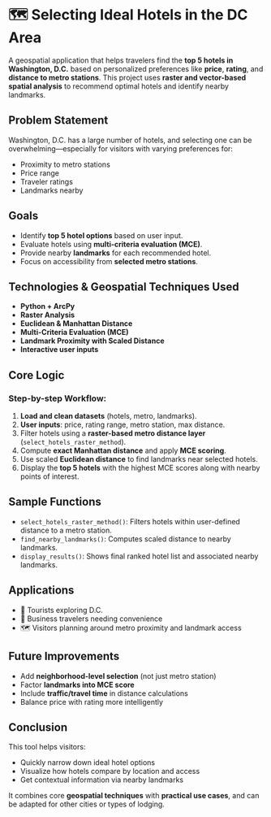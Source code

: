 # 🗺️ Selecting Ideal Hotels in the DC Area

A geospatial application that helps travelers find the **top 5 hotels in Washington, D.C.** based on personalized preferences like **price**, **rating**, and **distance to metro stations**. This project uses **raster and vector-based spatial analysis** to recommend optimal hotels and identify nearby landmarks.

## Problem Statement

Washington, D.C. has a large number of hotels, and selecting one can be overwhelming—especially for visitors with varying preferences for:

- Proximity to metro stations
- Price range
- Traveler ratings
- Landmarks nearby

## Goals

- Identify **top 5 hotel options** based on user input.
- Evaluate hotels using **multi-criteria evaluation (MCE)**.
- Provide nearby **landmarks** for each recommended hotel.
- Focus on accessibility from **selected metro stations**.

## Technologies & Geospatial Techniques Used

- **Python + ArcPy**
- **Raster Analysis**
- **Euclidean & Manhattan Distance**
- **Multi-Criteria Evaluation (MCE)**
- **Landmark Proximity with Scaled Distance**
- **Interactive user inputs**

## Core Logic

### Step-by-step Workflow:

1. **Load and clean datasets** (hotels, metro, landmarks).
2. **User inputs**: price, rating range, metro station, max distance.
3. Filter hotels using a **raster-based metro distance layer** (`select_hotels_raster_method`).
4. Compute **exact Manhattan distance** and apply **MCE scoring**.
5. Use scaled **Euclidean distance** to find landmarks near selected hotels.
6. Display the **top 5 hotels** with the highest MCE scores along with nearby points of interest.

## Sample Functions

- `select_hotels_raster_method()`: Filters hotels within user-defined distance to a metro station.
- `find_nearby_landmarks()`: Computes scaled distance to nearby landmarks.
- `display_results()`: Shows final ranked hotel list and associated nearby landmarks.

## Applications

- 🧳 Tourists exploring D.C.
- 💼 Business travelers needing convenience
- 🗺️ Visitors planning around metro proximity and landmark access

## Future Improvements

- Add **neighborhood-level selection** (not just metro station)
- Factor **landmarks into MCE score**
- Include **traffic/travel time** in distance calculations
- Balance price with rating more intelligently

## Conclusion

This tool helps visitors:

- Quickly narrow down ideal hotel options
- Visualize how hotels compare by location and access
- Get contextual information via nearby landmarks

It combines core **geospatial techniques** with **practical use cases**, and can be adapted for other cities or types of lodging.
